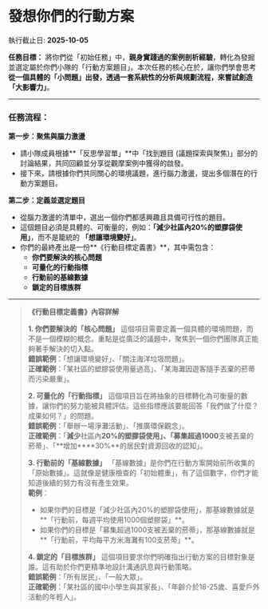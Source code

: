 # 發想你們的行動方案
執行截止日: **2025-10-05**

**任務目標：** 將你們從「初始任務」中，**親身實踐過的案例剖析經驗**，轉化為發掘並選定屬於你們小隊的「行動方案題目」。本次任務的核心在於，讓你們學會思考**從一個具體的「小問題」出發，透過一套系統性的分析與規劃流程，來嘗試創造「大影響力」**。

---

### **任務流程：**

**第一步：聚焦與腦力激盪**

- 請小隊成員根據**「反思學習單」**中「找到題目 (議題探索與聚焦)」部分的討論結果，共同回顧並分享從觀摩案例中獲得的啟發。
- 接下來，請根據你們共同關心的環境議題，進行腦力激盪，提出多個潛在的行動方案題目。

**第二步：定義並選定題目**

- 從腦力激盪的清單中，選出一個你們都感興趣且具備可行性的題目。
- 這個題目必須是具體的、可衡量的，例如：**「減少社區內20%的塑膠袋使用」**，而不是籠統的 **「想讓環境變好」**。
- 你們的最終產出是一份**《行動目標定義書》**，其中需包含：
    - **你們要解決的核心問題**
    - **可量化的行動指標**
    - **行動前的基線數據**
    - **鎖定的目標族群**

---

>**《行動目標定義書》內容詳解**
>
>**1. 你們要解決的「核心問題」**
>這個項目需要定義一個具體的環境問題，而不是一個模糊的概念。重點是從廣泛的議題中，聚焦到一個你們團隊真正能夠著手解決的切入點。</br>
>**錯誤範例**：「想讓環境變好」、「關注海洋垃圾問題」。</br>
>**正確範例**：「某社區的塑膠袋使用量過高」、「某海灘因遊客隨手丟棄的菸蒂而污染嚴重」。
>
>**2. 可量化的「行動指標」**
這個項目旨在將抽象的目標轉化為可衡量的數據，讓你們的努力能被具體評估。這些指標應該要能回答「我們做了什麼？成果如何？」的問題。</br>
> **錯誤範例**：「舉辦一場淨灘活動」、「推廣環保觀念」。</br>
> **正確範例**：「**減少**社區內**20%的塑膠袋使用」、「募集超過1000**支被丟棄的菸蒂」、「**增加****30%**的居民對資源回收的認知」。
>
> **3. 行動前的「基線數據」**
「基線數據」是你們在行動方案開始前所收集的「原始數據」。這就像是健康檢查的「初始體重」，有了這個數字，你們才能知道後續的努力有沒有產生效果。</br>
**範例**：
>- 如果你們的目標是「減少社區內20%的塑膠袋使用」，那基線數據就是**「行動前，每週平均使用1000個塑膠袋」**。
>- 如果你們的目標是「募集超過1000支被丟棄的菸蒂」，那基線數據就是**「行動前，平均每平方米海灘有100支菸蒂」**。
>
>**4. 鎖定的「目標族群」**
這個項目要求你們明確指出行動方案的目標對象是誰。這有助於你們更精準地設計溝通訊息與行動策略。</br>
**錯誤範例**：「所有居民」、「一般大眾」。</br>
**正確範例**：「某社區的國中小學生與其家長」、「年齡介於18-25歲、喜愛戶外活動的年輕人」。
